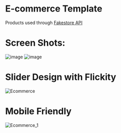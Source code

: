 # E-commerce Template
 
 Products used through [Fakestore API](https://www.fakestoreapi.com)
 
 # Screen Shots:
 ![image](https://user-images.githubusercontent.com/24936165/100128397-448a9300-2e91-11eb-8b31-11f05d5c79cc.png)
 ![image](https://user-images.githubusercontent.com/24936165/100130334-a3510c00-2e93-11eb-9cd9-381718523137.png)
 
# Slider Design with Flickity
![Ecommerce](https://user-images.githubusercontent.com/24936165/100130192-78ff4e80-2e93-11eb-8f7c-1dabb0b8dcfc.gif)

# Mobile Friendly
![Ecommerce_1](https://user-images.githubusercontent.com/24936165/100130765-3427e780-2e94-11eb-8d69-fbe912715799.gif)
